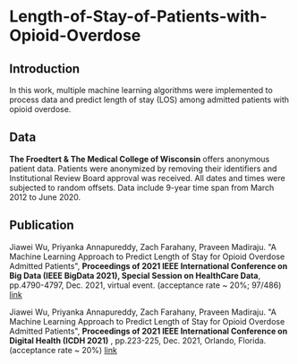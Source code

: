 # Length-of-Stay-of-Patients-with-Opioid-Overdose

## Introduction
In this work, multiple machine learning algorithms were implemented to process data and predict length of stay (LOS) among admitted patients with opioid overdose.

## Data

**The Froedtert & The Medical College of Wisconsin** offers anonymous patient data. Patients were anonymized by removing their identifiers and Institutional Review Board approval was received. All dates and times were subjected to random offsets. Data include 9-year time span from March 2012 to June 2020.

## Publication
Jiawei Wu, Priyanka Annapureddy, Zach Farahany, Praveen Madiraju. "A Machine Learning Approach to Predict Length of Stay for Opioid Overdose Admitted Patients", **Proceedings of 2021 IEEE International Conference on Big Data (IEEE BigData 2021), Special Session on HealthCare Data**, pp.4790-4797, Dec. 2021, virtual event. (acceptance rate ~ 20%; 97/486) [link](https://ieeexplore.ieee.org/document/9671933)

Jiawei Wu, Priyanka Annapureddy, Zach Farahany, Praveen Madiraju. "A Machine Learning Approach to Predict Length of Stay for Opioid Overdose Admitted Patients", **Proceedings of 2021 IEEE International Conference on Digital Health (ICDH 2021)** , pp.223-225, Dec. 2021, Orlando, Florida. (acceptance rate ~ 20%) [link](https://www.computer.org/csdl/proceedings-article/icdh/2021/168500a223/1ymJfICxwTm)

